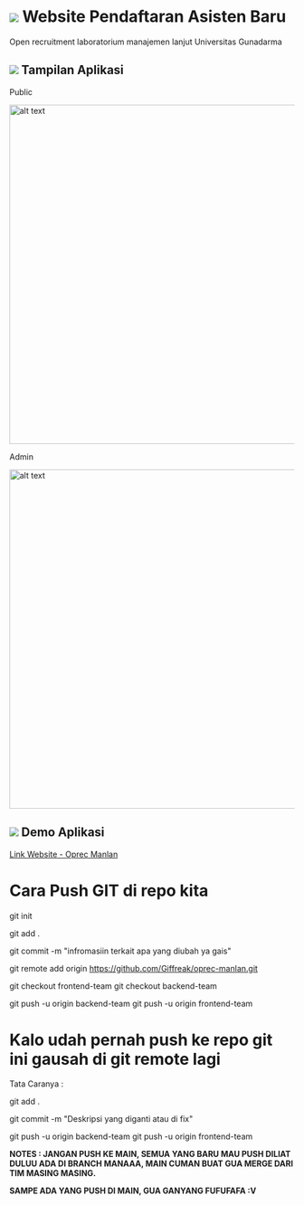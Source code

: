 # <img src="https://img.icons8.com/external-flaticons-flat-flat-icons/64/undefined/external-register-nursing-flaticons-flat-flat-icons.png"/> Website Pendaftaran Asisten Baru
Open recruitment laboratorium manajemen lanjut
Universitas Gunadarma

## <img src="https://img.icons8.com/color/48/undefined/1-circle--v1.png"/> Tampilan Aplikasi

Public

<img src="assets/demo.gif" alt="alt text" width="600"/>

Admin

<img src="assets/demo2.gif" alt="alt text" width="600"/>

## <img src="https://img.icons8.com/color/48/undefined/2-circle--v1.png"/> Demo Aplikasi
[Link Website - Oprec Manlan](http://webku.one/manlan)


<h1><b>Cara Push GIT di repo kita</b></h1>

git init

git add . 

git commit -m "infromasiin terkait apa yang diubah ya gais"

git remote add origin https://github.com/Giffreak/oprec-manlan.git

git checkout frontend-team
git checkout backend-team

git push -u origin backend-team
git push -u origin frontend-team



<h1><b>Kalo udah pernah push ke repo git ini gausah di git remote lagi</b></h1>


Tata Caranya : 

git add .

git commit -m "Deskripsi yang diganti atau di fix"

git push -u origin backend-team
git push -u origin frontend-team

<b> NOTES : JANGAN PUSH KE MAIN, SEMUA YANG BARU MAU PUSH DILIAT DULUU ADA DI BRANCH MANAAA, MAIN CUMAN BUAT GUA MERGE DARI TIM MASING MASING.

SAMPE ADA YANG PUSH DI MAIN, GUA GANYANG FUFUFAFA :V</b>
